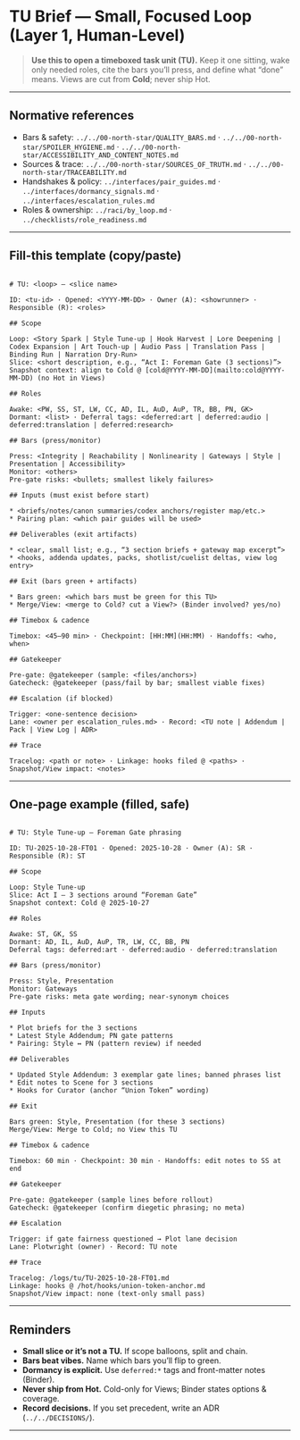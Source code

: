 # TU Brief — Small, Focused Loop (Layer 1, Human-Level)

> **Use this to open a timeboxed task unit (TU).** Keep it one sitting, wake only needed roles, cite the bars you’ll press, and define what “done” means. Views are cut from **Cold**; never ship Hot.

---

## Normative references

- Bars & safety: `../../00-north-star/QUALITY_BARS.md` · `../../00-north-star/SPOILER_HYGIENE.md` · `../../00-north-star/ACCESSIBILITY_AND_CONTENT_NOTES.md`
- Sources & trace: `../../00-north-star/SOURCES_OF_TRUTH.md` · `../../00-north-star/TRACEABILITY.md`
- Handshakes & policy: `../interfaces/pair_guides.md` · `../interfaces/dormancy_signals.md` · `../interfaces/escalation_rules.md`
- Roles & ownership: `../raci/by_loop.md` · `../checklists/role_readiness.md`

---

## Fill-this template (copy/paste)

```

# TU: <loop> — <slice name>

ID: <tu-id> · Opened: <YYYY-MM-DD> · Owner (A): <showrunner> · Responsible (R): <roles>

## Scope

Loop: <Story Spark | Style Tune-up | Hook Harvest | Lore Deepening | Codex Expansion | Art Touch-up | Audio Pass | Translation Pass | Binding Run | Narration Dry-Run>
Slice: <short description, e.g., “Act I: Foreman Gate (3 sections)”>
Snapshot context: align to Cold @ [cold@YYYY-MM-DD](mailto:cold@YYYY-MM-DD) (no Hot in Views)

## Roles

Awake: <PW, SS, ST, LW, CC, AD, IL, AuD, AuP, TR, BB, PN, GK>
Dormant: <list> · Deferral tags: <deferred:art | deferred:audio | deferred:translation | deferred:research>

## Bars (press/monitor)

Press: <Integrity | Reachability | Nonlinearity | Gateways | Style | Presentation | Accessibility>
Monitor: <others>
Pre-gate risks: <bullets; smallest likely failures>

## Inputs (must exist before start)

* <briefs/notes/canon summaries/codex anchors/register map/etc.>
* Pairing plan: <which pair guides will be used>

## Deliverables (exit artifacts)

* <clear, small list; e.g., “3 section briefs + gateway map excerpt”>
* <hooks, addenda updates, packs, shotlist/cuelist deltas, view log entry>

## Exit (bars green + artifacts)

* Bars green: <which bars must be green for this TU>
* Merge/View: <merge to Cold? cut a View?> (Binder involved? yes/no)

## Timebox & cadence

Timebox: <45–90 min> · Checkpoint: [HH:MM](HH:MM) · Handoffs: <who, when>

## Gatekeeper

Pre-gate: @gatekeeper (sample: <files/anchors>)
Gatecheck: @gatekeeper (pass/fail by bar; smallest viable fixes)

## Escalation (if blocked)

Trigger: <one-sentence decision>
Lane: <owner per escalation_rules.md> · Record: <TU note | Addendum | Pack | View Log | ADR>

## Trace

Tracelog: <path or note> · Linkage: hooks filed @ <paths> · Snapshot/View impact: <notes>

```

---

## One-page example (filled, safe)

```

# TU: Style Tune-up — Foreman Gate phrasing

ID: TU-2025-10-28-FT01 · Opened: 2025-10-28 · Owner (A): SR · Responsible (R): ST

## Scope

Loop: Style Tune-up
Slice: Act I — 3 sections around “Foreman Gate”
Snapshot context: Cold @ 2025-10-27

## Roles

Awake: ST, GK, SS
Dormant: AD, IL, AuD, AuP, TR, LW, CC, BB, PN
Deferral tags: deferred:art · deferred:audio · deferred:translation

## Bars (press/monitor)

Press: Style, Presentation
Monitor: Gateways
Pre-gate risks: meta gate wording; near-synonym choices

## Inputs

* Plot briefs for the 3 sections
* Latest Style Addendum; PN gate patterns
* Pairing: Style ↔ PN (pattern review) if needed

## Deliverables

* Updated Style Addendum: 3 exemplar gate lines; banned phrases list
* Edit notes to Scene for 3 sections
* Hooks for Curator (anchor “Union Token” wording)

## Exit

Bars green: Style, Presentation (for these 3 sections)
Merge/View: Merge to Cold; no View this TU

## Timebox & cadence

Timebox: 60 min · Checkpoint: 30 min · Handoffs: edit notes to SS at end

## Gatekeeper

Pre-gate: @gatekeeper (sample lines before rollout)
Gatecheck: @gatekeeper (confirm diegetic phrasing; no meta)

## Escalation

Trigger: if gate fairness questioned → Plot lane decision
Lane: Plotwright (owner) · Record: TU note

## Trace

Tracelog: /logs/tu/TU-2025-10-28-FT01.md
Linkage: hooks @ /hot/hooks/union-token-anchor.md
Snapshot/View impact: none (text-only small pass)

```

---

## Reminders

- **Small slice or it’s not a TU.** If scope balloons, split and chain.  
- **Bars beat vibes.** Name which bars you’ll flip to green.  
- **Dormancy is explicit.** Use `deferred:*` tags and front-matter notes (Binder).  
- **Never ship from Hot.** Cold-only for Views; Binder states options & coverage.  
- **Record decisions.** If you set precedent, write an ADR (`../../DECISIONS/`).

---

